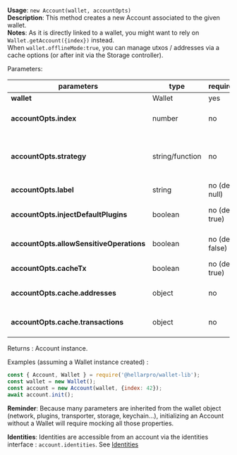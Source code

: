 **Usage**: `new Account(wallet, accountOpts)`  
**Description**: This method creates a new Account associated to the given wallet.   
**Notes**: As it is directly linked to a wallet, you might want to rely on `Wallet.getAccount({index})` instead.     
When `wallet.offlineMode:true`, you can manage utxos / addresses via a cache options (or after init via the Storage controller).

Parameters: 

| parameters                                | type            | required           | Description                                                                                                                                                                    |  
|-------------------------------------------|-----------------|--------------------| ------------------------------------------------------------------------------------------------------------------------------------------------------------------------------ |
| **wallet**                                | Wallet          | yes                | A valid [wallet](../wallet/Wallet.md) instance                                                                                                                                      |
| **accountOpts.index**                     | number          | no                 | The BIP44 account index; by default use the next one (n+1) of the biggest account index already created in wallet                                                              |
| **accountOpts.strategy**                  | string/function | no                 | A valid strategy string identifier (amongst "simpleAscendingAccumulator", "simpleDescendingAccumulator", simpleTransactionOptimizedAccumulator") or your own strategy function |
| **accountOpts.label**                     | string          | no (def: null)     | If you want to be able to reference to an account per label |
| **accountOpts.injectDefaultPlugins**      | boolean         | no (def: true)     | Use to inject default plugins on loadup (BIP44Worker, ChainWorker and SyncWorker) |
| **accountOpts.allowSensitiveOperations**  | boolean         | no (def: false)    | If you want a special plugin to access the keychain or other sensitive operation, set this to true. |
| **accountOpts.cacheTx**                   | boolean         | no (def: true)     | If you want to cache the transaction internally (for faster sync-up) |
| **accountOpts.cache.addresses**           | object          | no                 | If you have your addresses state somewhere else (fs) you can fetch and pass it along for faster sync-up |
| **accountOpts.cache.transactions**        | object          | no                 | If you have your tx state somewhere else (fs) you can fetch and pass it along for faster sync-up |

Returns : Account instance.

Examples (assuming a Wallet instance created) : 

```js
const { Account, Wallet } = require('@hellarpro/wallet-lib');
const wallet = new Wallet();
const account = new Account(wallet, {index: 42});
await account.init();
```

**Reminder**: Because many parameters are inherited from the wallet object (network, plugins, transporter, storage, keychain...), initializing an Account without a Wallet will require mocking all those properties.  

**Identities**: Identities are accessible from an account via the identities interface : `account.identities`. See [Identities](../identities/Identities.md)
